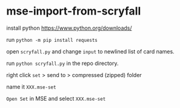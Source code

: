 # mse-import-from-scryfall

install python https://www.python.org/downloads/

run `python -m pip install requests`

open `scryfall.py` and change `input` to newlined list of card names.

run `python scryfall.py` in the repo directory.

right click `set` > send to > compressed (zipped) folder

name it `XXX.mse-set`

`Open Set` in MSE and select `XXX.mse-set`

